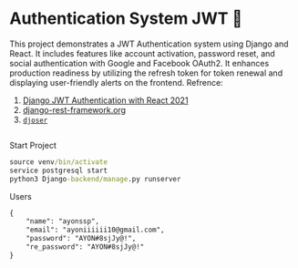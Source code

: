 # Authentication System JWT 🔑

This project demonstrates a JWT Authentication system using Django and React. It includes features like account activation, password reset, and social authentication with Google and Facebook OAuth2. It enhances production readiness by utilizing the refresh token for token renewal and displaying user-friendly alerts on the frontend.
Refrence:
1. [Django JWT Authentication with React 2021](https://www.youtube.com/watch?v=QFDyXWRYQjY)
2. [django-rest-framework.org](https://www.django-rest-framework.org/api-guide/authentication/)
3. [`djoser`](https://djoser.readthedocs.io/en/latest/getting_started.html)


```cmd
```



Start Project
```cmd
source venv/bin/activate
service postgresql start
python3 Django-backend/manage.py runserver
```



Users
```txt
{
    "name": "ayonssp",
    "email": "ayoniiiiii10@gmail.com",
    "password": "AYON#8sjJy@!",
    "re_password": "AYON#8sjJy@!"
}
```

